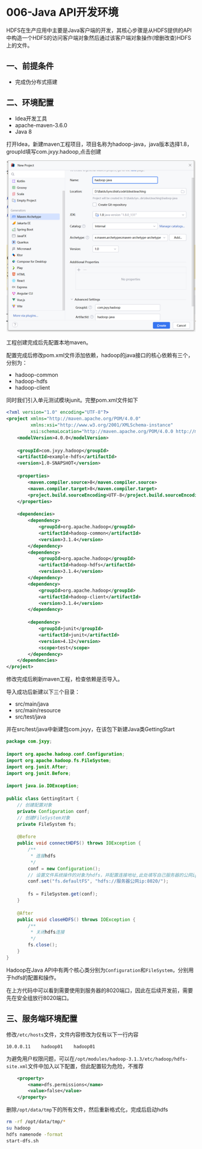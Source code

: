 # 006-Java API开发环境

HDFS在生产应用中主要是Java客户端的开发，其核心步骤是从HDFS提供的API中构造一个HDFS的访问客户端对象然后通过该客户端对象操作(增删改查)HDFS上的文件。

## 一、前提条件

- 完成伪分布式搭建

## 二、环境配置

- Idea开发工具
- apache-maven-3.6.0
- Java 8

打开Idea，新建maven工程项目，项目名称为hadoop-java，java版本选择1.8，groupId填写com.jxyy.hadoop,点击创建

![image-20240923232608242](./assets/image-20240923232608242.png)

工程创建完成后先配置本地maven。

配置完成后修改pom.xml文件添加依赖，hadoop的java接口的核心依赖有三个，分别为：

- hadoop-common
- hadoop-hdfs
- hadoop-client

同时我们引入单元测试模块junit。完整pom.xml文件如下

```xml
<?xml version="1.0" encoding="UTF-8"?>
<project xmlns="http://maven.apache.org/POM/4.0.0"
         xmlns:xsi="http://www.w3.org/2001/XMLSchema-instance"
         xsi:schemaLocation="http://maven.apache.org/POM/4.0.0 http://maven.apache.org/xsd/maven-4.0.0.xsd">
    <modelVersion>4.0.0</modelVersion>

    <groupId>com.jxyy.hadoop</groupId>
    <artifactId>example-hdfs</artifactId>
    <version>1.0-SNAPSHOT</version>

    <properties>
        <maven.compiler.source>8</maven.compiler.source>
        <maven.compiler.target>8</maven.compiler.target>
        <project.build.sourceEncoding>UTF-8</project.build.sourceEncoding>
    </properties>

    <dependencies>
        <dependency>
            <groupId>org.apache.hadoop</groupId>
            <artifactId>hadoop-common</artifactId>
            <version>3.1.4</version>
        </dependency>
        <dependency>
            <groupId>org.apache.hadoop</groupId>
            <artifactId>hadoop-hdfs</artifactId>
            <version>3.1.4</version>
        </dependency>
        <dependency>
            <groupId>org.apache.hadoop</groupId>
            <artifactId>hadoop-client</artifactId>
            <version>3.1.4</version>
        </dependency>
        
        <dependency>
            <groupId>junit</groupId>
            <artifactId>junit</artifactId>
            <version>4.12</version>
            <scope>test</scope>
        </dependency>
    </dependencies>
</project>
```

修改完成后刷新maven工程，检查依赖是否导入。

导入成功后新建以下三个目录：

- src/main/java
- src/main/resource
- src/test/java

并在src/test/java中新建包com.jxyy，在该包下新建Java类GettingStart

```java
package com.jxyy;

import org.apache.hadoop.conf.Configuration;
import org.apache.hadoop.fs.FileSystem;
import org.junit.After;
import org.junit.Before;

import java.io.IOException;

public class GettingStart {
    // 创建配置对象
    private Configuration conf;
    // 创建FileSystem对象
    private FileSystem fs;

    @Before
    public void connectHDFS() throws IOException {
        /**
         * 连接hdfs
         */
        conf = new Configuration();
        // 设置文件系统操作的对象为hdfs，并配置连接地址,此处填写自己服务器的公网ip地址
        conf.set("fs.defaultFS", "hdfs://服务器公网ip:8020/");

        fs = FileSystem.get(conf);
    }

    @After
    public void closeHDFS() throws IOException {
        /**
         * 关闭hdfs连接
         */
        fs.close();
    }
}

```

Hadoop在Java API中有两个核心类分别为`Configuration`和`FileSystem`，分别用于hdfs的配置和操作。

在上方代码中可以看到需要使用到服务器的8020端口，因此在后续开发前，需要先在安全组放行8020端口。

## 三、服务端环境配置

修改`/etc/hosts`文件，文件内容修改为仅有以下一行内容

```
10.0.0.11    hadoop01    hadoop01
```

为避免用户权限问题，可以在`/opt/modules/hadoop-3.1.3/etc/hadoop/hdfs-site.xml`文件中加入以下配置，但此配置较为危险，不推荐

```xml
    <property>
        <name>dfs.permissions</name>
        <value>false</value>
    </property>
```

删除`/opt/data/tmp`下的所有文件，然后重新格式化，完成后启动hdfs

```sh
rm -rf /opt/data/tmp/*
su hadoop
hdfs namenode -format
start-dfs.sh
```

